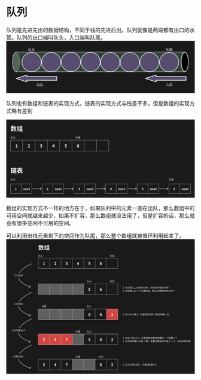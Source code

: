 # 队列

队列是先进先出的数据结构，不同于栈的先进后出。队列就像是两端都有出口的水管。队列的出口端叫队头，入口端叫队尾。
![alt text](../images/queue_struct.png)

队列也有数组和链表的实现方式，链表的实现方式与栈差不多，但是数组的实现方式略有差别

![alt text](../images/queue_kinds.png)

数组的实现方式不一样的地方在于，如果队列中的元素一直在出队，那么数组中的可用空间就越来越少，如果不扩容，那么数组就没法用了，但是扩容的话，那么就会有很多空闲不可用的空间。

可以利用出栈元素剩下的空间作为队尾，那么整个数组就被循环利用起来了。
![alt text](../images/queue_loop.png)
